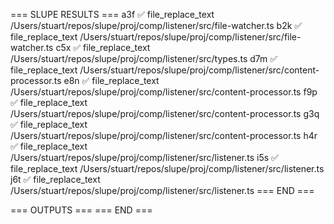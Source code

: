 === SLUPE RESULTS ===
a3f ✅ file_replace_text /Users/stuart/repos/slupe/proj/comp/listener/src/file-watcher.ts
b2k ✅ file_replace_text /Users/stuart/repos/slupe/proj/comp/listener/src/file-watcher.ts
c5x ✅ file_replace_text /Users/stuart/repos/slupe/proj/comp/listener/src/types.ts
d7m ✅ file_replace_text /Users/stuart/repos/slupe/proj/comp/listener/src/content-processor.ts
e8n ✅ file_replace_text /Users/stuart/repos/slupe/proj/comp/listener/src/content-processor.ts
f9p ✅ file_replace_text /Users/stuart/repos/slupe/proj/comp/listener/src/content-processor.ts
g3q ✅ file_replace_text /Users/stuart/repos/slupe/proj/comp/listener/src/content-processor.ts
h4r ✅ file_replace_text /Users/stuart/repos/slupe/proj/comp/listener/src/listener.ts
i5s ✅ file_replace_text /Users/stuart/repos/slupe/proj/comp/listener/src/listener.ts
j6t ✅ file_replace_text /Users/stuart/repos/slupe/proj/comp/listener/src/listener.ts
=== END ===

=== OUTPUTS ===
=== END ===